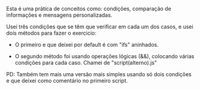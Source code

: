 Esta é uma prática de conceitos como: condições, comparação de informações e mensagens personalizadas.

Usei três condições que se têm que verificar em cada um dos casos, e usei dois métodos para fazer o exercicio:

- O primeiro e que deixei por default é com "ifs" aninhados.

- O segundo método foi usando operações lógicas (&&), colocando várias condições para cada caso. Chamei de "script(alterno).js"

PD: Também tem mais uma versão mais simples usando só dois condições e que deixei como comentário no primeiro script.
